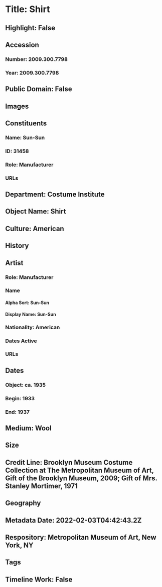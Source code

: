 # Title: Shirt
## Highlight: False
## Accession
### Number: 2009.300.7798
### Year: 2009.300.7798
## Public Domain: False
## Images
## Constituents
### Name: Sun-Sun
### ID: 31458
### Role: Manufacturer
### URLs
## Department: Costume Institute
## Object Name: Shirt
## Culture: American
## History
## Artist
### Role: Manufacturer
### Name
#### Alpha Sort: Sun-Sun
#### Display Name: Sun-Sun
### Nationality: American
### Dates Active
### URLs
## Dates
### Object: ca. 1935
### Begin: 1933
### End: 1937
## Medium: Wool
## Size
## Credit Line: Brooklyn Museum Costume Collection at The Metropolitan Museum of Art, Gift of the Brooklyn Museum, 2009; Gift of Mrs. Stanley Mortimer, 1971
## Geography
## Metadata Date: 2022-02-03T04:42:43.2Z
## Respository: Metropolitan Museum of Art, New York, NY
## Tags
## Timeline Work: False